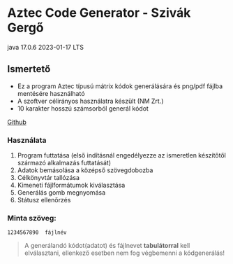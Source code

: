 # Aztec Code Generator - Szivák Gergő

java 17.0.6 2023-01-17 LTS

## **Ismertető**
- Ez a program Aztec típusú mátrix kódok generálására és png/pdf fájlba mentésére használható
- A szoftver célirányos használatra készült (NM Zrt.)
- 10 karakter hosszú számsorból generál kódot


[Github](https://github.com/g3rgosz)
### Használata
1. Program futtatása (első indításnál engedélyezze az ismeretlen készítőtől származó alkalmazás futtatását)
2. Adatok bemásolása a középső szövegdobozba
3. Célkönyvtár tallózása
4. Kimeneti fájlformátumok kiválasztása
5. Generálás gomb megnyomása
6. Státusz ellenőrzés

### Minta szöveg:

    1234567890  fájlnév

>A generálandó kódot(adatot) és fájlnevet **tabulátorral** kell elválasztani, ellenkező esetben nem fog végbemenni a kódgenerálás!